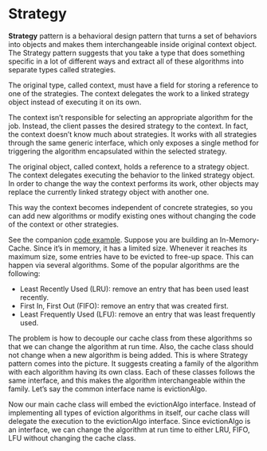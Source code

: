 # Strategy
**Strategy** pattern is a behavioral design pattern that turns a set of behaviors into objects and makes them interchangeable inside original context object. The Strategy pattern suggests that you take a type that does something specific in a lot of different ways and extract all of these algorithms into separate types called strategies.

The original type, called context, must have a field for storing a reference to one of the strategies. The context delegates the work to a linked strategy object instead of executing it on its own.

The context isn’t responsible for selecting an appropriate algorithm for the job. Instead, the client passes the desired strategy to the context. In fact, the context doesn’t know much about strategies. It works with all strategies through the same generic interface, which only exposes a single method for triggering the algorithm encapsulated within the selected strategy.

The original object, called context, holds a reference to a strategy object. The context delegates executing the behavior to the linked strategy object. In order to change the way the context performs its work, other objects may replace the currently linked strategy object with another one.

This way the context becomes independent of concrete strategies, so you can add new algorithms or modify existing ones without changing the code of the context or other strategies.

See the companion [code example](/SoftwareDevelopmentDesignPrinciples/Strategy). Suppose you are building an In-Memory-Cache. Since it’s in memory, it has a limited size. Whenever it reaches its maximum size, some entries have to be evicted to free-up space. This can happen via several algorithms. Some of the popular algorithms are the following:
- Least Recently Used (LRU): remove an entry that has been used least recently.
- First In, First Out (FIFO): remove an entry that was created first.
- Least Frequently Used (LFU): remove an entry that was least frequently used.

The problem is how to decouple our cache class from these algorithms so that we can change the algorithm at run time. Also, the cache class should not change when a new algorithm is being added. This is where Strategy pattern comes into the picture. It suggests creating a family of the algorithm with each algorithm having its own class. Each of these classes follows the same interface, and this makes the algorithm interchangeable within the family. Let’s say the common interface name is evictionAlgo.

Now our main cache class will embed the evictionAlgo interface. Instead of implementing all types of eviction algorithms in itself, our cache class will delegate the execution to the evictionAlgo interface. Since evictionAlgo is an interface, we can change the algorithm at run time to either LRU, FIFO, LFU without changing the cache class.